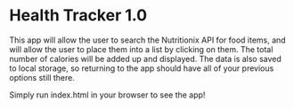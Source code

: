 # Health Tracker 1.0
This app will allow the user to search the Nutritionix API for food items, and will allow the user to place them into a list by clicking on them. The total number of calories will be added up and displayed. The data is also saved to local storage, so returning to the app should have all of your previous options still there.

Simply run index.html in your browser to see the app!